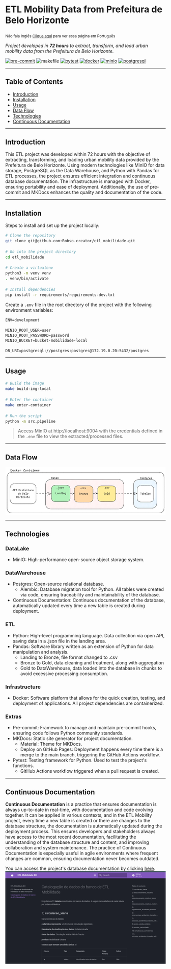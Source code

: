 # ETL Mobility Data from Prefeitura de Belo Horizonte
<sub>Não fala Inglês [Clique aqui](https://github.com/Robso-creator/etl_mobilidade/blob/main/README-en.md) para ver
essa página em Português</sub>

*Project developed in **72 hours** to extract, transform, and load urban mobility data from the Prefeitura de Belo Horizonte.*

[![pre-commit](https://img.shields.io/badge/pre--commit-enabled-brightgreen?logo=pre-commit)](https://github.com/pre-commit/pre-commit)
![makefile](https://img.shields.io/badge/makefile-enabled-brightgreen?logo=gmail&logoColor=blue)
[![pytest](https://img.shields.io/badge/pytest-enabled-brightgreen?logo=pytest&logoColor=yellow)](https://docs.pytest.org/en/7.4.x/)
[![docker](https://img.shields.io/badge/docker-enabled-brightgreen?logo=docker&logoColor=blue)](https://www.docker.com/)
[![minio](https://img.shields.io/badge/minio-enabled-brightgreen?logo=minio&logoColor=red)](https://min.io/)
[![postgresql](https://img.shields.io/badge/postgresql-enabled-brightgreen?logo=postgresql&logoColor=blue)](https://www.postgresql.org/)

---

## Table of Contents

- [Introduction](#introduction)
- [Installation](#installation)
- [Usage](#usage)
- [Data Flow](#data-flow)
- [Technologies](#technologies)
- [Continuous Documentation](#continuous-documentation)

___
## Introduction

This ETL project was developed within 72 hours with the objective of extracting, transforming, and loading urban mobility data provided by the Prefeitura de Belo Horizonte. Using modern technologies like MinIO for data storage, PostgreSQL as the Data Warehouse, and Python with Pandas for ETL processes, the project ensures efficient integration and continuous database documentation. The infrastructure is managed with Docker, ensuring portability and ease of deployment. Additionally, the use of pre-commit and MKDocs enhances the quality and documentation of the code.


---

## Installation

Steps to install and set up the project locally:

```bash
# Clone the repository
git clone git@github.com:Robso-creator/etl_mobilidade.git

# Go into the project directory
cd etl_mobilidade

# Create a virtualenv
python3 -m venv venv
. venv/bin/activate

# Install dependencies
pip install -r requirements/requirements-dev.txt
```
Create a `.env` file in the root directory of the project with the following environment variables:

```env
ENV=development

MINIO_ROOT_USER=user
MINIO_ROOT_PASSWORD=password
MINIO_BUCKET=bucket-mobilidade-local

DB_URI=postgresql://postgres:postgres@172.19.0.20:5432/postgres
```

---

## Usage

```bash
# Build the image
make build-img-local

# Enter the container
make enter-container

# Run the script
python -m src.pipeline
```
> Access MinIO at http://localhost:9004 with the credentials defined in the `.env` file to view the extracted/processed files.

---

## Data Flow

![img](src/assets/fluxograma.png)

___

## Technologies

### DataLake
- MinIO: High-performance open-source object storage system.

### DataWarehouse
- Postgres: Open-source relational database.
  - Alembic: Database migration tool for Python. All tables were created via code, ensuring traceability and maintainability of the database.
- Continuous Documentation: Continuous documentation of the database, automatically updated every time a new table is created during deployment.

### ETL
- Python: High-level programming language. Data collection via open API, saving data in a .json file in the landing area.
- Pandas: Software library written as an extension of Python for data manipulation and analysis.
  - Landing to Bronze, file format changed to .csv
  - Bronze to Gold, data cleaning and treatment, along with aggregation
  - Gold to DataWarehouse, data loaded into the database in chunks to avoid excessive processing consumption.

### Infrastructure

- Docker: Software platform that allows for the quick creation, testing, and deployment of applications. All project dependencies are containerized.

### Extras

- Pre-commit: Framework to manage and maintain pre-commit hooks, ensuring code follows Python community standards.
- MKDocs: Static site generator for project documentation.
  - Material: Theme for MKDocs.
  - Deploy on GitHub Pages: Deployment happens every time there is a merge to the main branch, triggering the GitHub Actions workflow.
- Pytest: Testing framework for Python. Used to test the project's functions.
  - GitHub Actions workflow triggered when a pull request is created.

---

## Continuous Documentation

**Continuous Documentation** is a practice that ensures documentation is always up-to-date in real-time, with documentation and code evolving together. It can be applied in various contexts, and in the ETL Mobility project, every time a new table is created or there are changes to the database structure, the documentation is automatically updated during the deployment process. This ensures developers and stakeholders always have access to the most recent documentation, facilitating the understanding of the database structure and content, and improving collaboration and system maintenance. The practice of Continuous Documentation is especially useful in agile environments where frequent changes are common, ensuring documentation never becomes outdated.

You can access the project's database documentation by clicking [here](https://robso-creator.github.io/etl_mobilidade/data_catalog).
![Documentation Screenshot](src/assets/screenshot_documentation.png)
